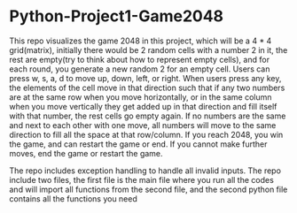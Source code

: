 # Python-Project1-Game2048

This repo visualizes the game 2048 in this project, which will be a 4 * 4
grid(matrix), initially there would be 2 random cells with a number 2 in it, the
rest are empty(try to think about how to represent empty cells), and for
each round, you generate a new random 2 for an empty cell. Users can
press w, s, a, d to move up, down, left, or right. When users press any key,
the elements of the cell move in that direction such that if any two numbers
are at the same row when you move horizontally, or in the same column
when you move vertically they get added up in that direction and fill itself
with that number, the rest cells go empty again. If no numbers are the same
and next to each other with one move, all numbers will move to the same
direction to fill all the space at that row/column. If you reach 2048, you win
the game, and can restart the game or end. If you cannot make further
moves, end the game or restart the game.

The repo includes exception handling to handle all invalid
inputs. The repo include two files, the first file is the main file where you
run all the codes and will import all functions from the second file, and the
second python file contains all the functions you need
